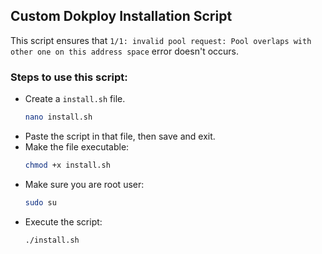 ## Custom Dokploy Installation Script
This script ensures that `1/1: invalid pool request: Pool overlaps with other one on this address space` error doesn't occurs.

### Steps to use this script:
- Create a `install.sh` file.
  ```sh
  nano install.sh
  ```
- Paste the script in that file, then save and exit.
- Make the file executable:
  ```sh
  chmod +x install.sh
  ```
- Make sure you are root user:
  ```sh
  sudo su
  ```
- Execute the script:
  ```sh
  ./install.sh
  ```
